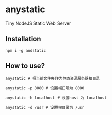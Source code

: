 # anystatic
Tiny NodeJS Static Web Server

## Installation

```
npm i -g andstatic
```

## How to use?

```
anystatic # 把当前文件夹作为静态资源服务器根目录

anystatic -p 8080 # 设置端口号为 8080

anystatic -h localhost # 设置host 为 localhost

anystatic -d /usr # 设置根目录为 /usr
```
